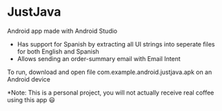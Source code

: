 # JustJava

Android app made with Android Studio
- Has support for Spanish by extracting all UI strings into seperate files for both English and Spanish
- Allows sending an order-summary email with Email Intent

To run, download and open file com.example.android.justjava.apk on an Android device

*Note: This is a personal project, you will not actually receive real coffee using this app :smiley:
